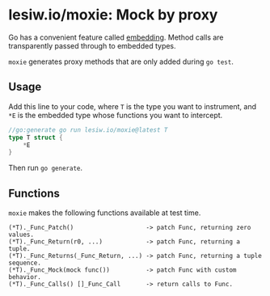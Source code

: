 # lesiw.io/moxie: Mock by proxy

Go has a convenient feature called [embedding][embedding]. Method calls are
transparently passed through to embedded types.

`moxie` generates proxy methods that are only added during `go test`.

## Usage

Add this line to your code, where `T` is the type you want to instrument, and
`*E` is the embedded type whose functions you want to intercept.

``` go
//go:generate go run lesiw.io/moxie@latest T
type T struct {
    *E
}
```

Then run `go generate`.

## Functions

`moxie` makes the following functions available at test time.

```
(*T)._Func_Patch()                    -> patch Func, returning zero values.
(*T)._Func_Return(r0, ...)            -> patch Func, returning a tuple.
(*T)._Func_Returns(_Func_Return, ...) -> patch Func, returning a tuple sequence.
(*T)._Func_Mock(mock func())          -> patch Func with custom behavior.
(*T)._Func_Calls() []_Func_Call       -> return calls to Func.
```

[embedding]: https://go.dev/doc/effective_go#embedding
